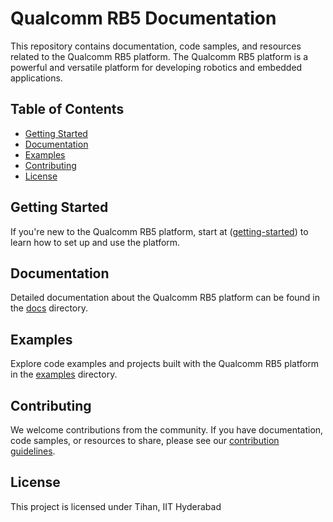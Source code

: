 
# Qualcomm RB5 Documentation

This repository contains documentation, code samples, and resources related to the Qualcomm RB5 platform. The Qualcomm RB5 platform is a powerful and versatile platform for developing robotics and embedded applications.

## Table of Contents

- [Getting Started](#getting-started)
- [Documentation](#documentation)
- [Examples](#examples)
- [Contributing](#contributing)
- [License](#license)

## Getting Started

If you're new to the Qualcomm RB5 platform, start at ([getting-started](https://github.com/Bless456b/Qualcomm-RB5/blob/main/README.md#getting-started)) to learn how to set up and use the platform.

## Documentation

Detailed documentation about the Qualcomm RB5 platform can be found in the [docs](/docs) directory.

## Examples

Explore code examples and projects built with the Qualcomm RB5 platform in the [examples](/examples) directory.

## Contributing

We welcome contributions from the community. If you have documentation, code samples, or resources to share, please see our [contribution guidelines](CONTRIBUTING.md).

## License

This project is licensed under Tihan, IIT Hyderabad
